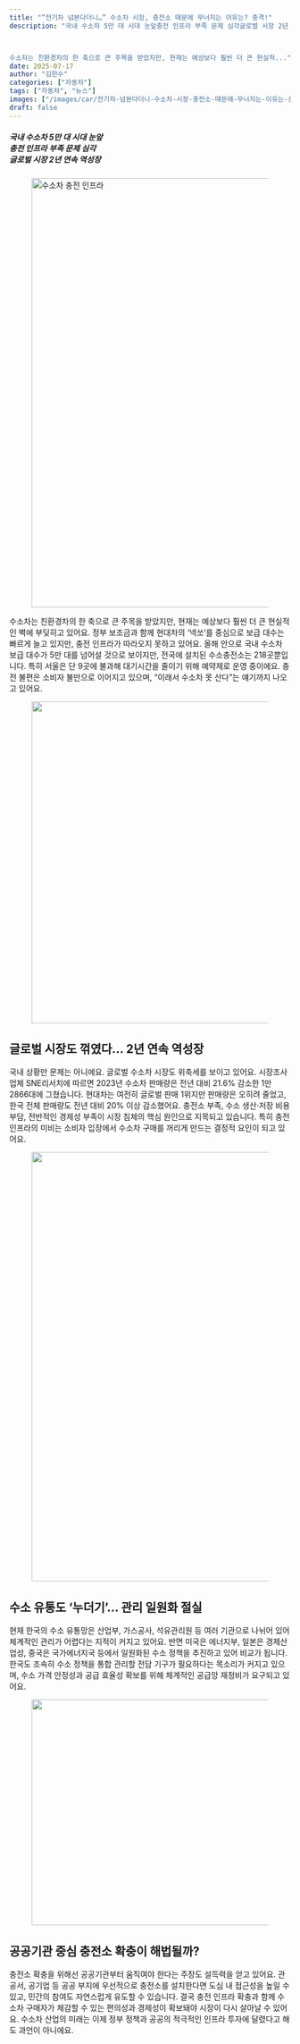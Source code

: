 ```yaml
---
title: "“전기차 넘본다더니…” 수소차 시장, 충전소 때문에 무너지는 이유는? 충격!"
description: "국내 수소차 5만 대 시대 눈앞충전 인프라 부족 문제 심각글로벌 시장 2년 연속 역성장



수소차는 친환경차의 한 축으로 큰 주목을 받았지만, 현재는 예상보다 훨씬 더 큰 현실적..."
date: 2025-07-17
author: "김한수"
categories: ["자동차"]
tags: ["자동차", "뉴스"]
images: ["/images/car/전기차-넘본다더니-수소차-시장-충전소-때문에-무너지는-이유는-충격-1.png"]
draft: false
---
```


<div class="entry-content" itemprop="text">
<h5 class="wp-block-heading" id="%25ea%25b5%25ad%25eb%2582%25b4-%25ec%2588%2598%25ec%2586%258c%25ec%25b0%25a8-5%25eb%25a7%258c-%25eb%258c%2580-%25ec%258b%259c%25eb%258c%2580-%25eb%2588%2588%25ec%2595%259e%25ec%25b6%25a9%25ec%25a0%2584-%25ec%259d%25b8%25ed%2594%2584%25eb%259d%25bc-%25eb%25b6%2580%25ec%25a1%25b1-%25eb%25ac%25b8%25ec%25a0%259c-%25ec%258b%25ac"><strong>국내 수소차 5만 대 시대 눈앞<br/>충전 인프라 부족 문제 심각<br/>글로벌 시장 2년 연속 역성장</strong></h5>
<div class="wp-block-image">
<figure class="aligncenter size-full"><img alt="수소차 충전 인프라" class="wp-image-15715" decoding="async" fetchpriority="high" height="768" src="/images/car/전기차-넘본다더니-수소차-시장-충전소-때문에-무너지는-이유는-충격-1.png" width="1024"/></figure></div>

<p>수소차는 친환경차의 한 축으로 큰 주목을 받았지만, 현재는 예상보다 훨씬 더 큰 현실적인 벽에 부딪히고 있어요. 정부 보조금과 함께 현대차의 ‘넥쏘’를 중심으로 보급 대수는 빠르게 늘고 있지만, 충전 인프라가 따라오지 못하고 있어요. 올해 안으로 국내 수소차 보급 대수가 5만 대를 넘어설 것으로 보이지만, 전국에 설치된 수소충전소는 218곳뿐입니다. 특히 서울은 단 9곳에 불과해 대기시간을 줄이기 위해 예약제로 운영 중이에요. 충전 불편은 소비자 불만으로 이어지고 있으며, “이래서 수소차 못 산다”는 얘기까지 나오고 있어요.</p>
<div class="wp-block-image">
<figure class="aligncenter size-full"><img alt="" class="wp-image-15716" decoding="async" height="576" src="/images/car/전기차-넘본다더니-수소차-시장-충전소-때문에-무너지는-이유는-충격-2.png" width="1024"/></figure></div>
<h2 class="wp-block-heading"><strong>글로벌 시장도 꺾였다… 2년 연속 역성장</strong></h2>
<div class="gb-container gb-container-7b7fe6a6">
<p>국내 상황만 문제는 아니에요. 글로벌 수소차 시장도 위축세를 보이고 있어요. 시장조사업체 SNE리서치에 따르면 2023년 수소차 판매량은 전년 대비 21.6% 감소한 1만 2866대에 그쳤습니다. 현대차는 여전히 글로벌 판매 1위지만 판매량은 오히려 줄었고, 한국 전체 판매량도 전년 대비 20% 이상 감소했어요. 충전소 부족, 수소 생산·저장 비용 부담, 전반적인 경제성 부족이 시장 침체의 핵심 원인으로 지목되고 있습니다. 특히 충전 인프라의 미비는 소비자 입장에서 수소차 구매를 꺼리게 만드는 결정적 요인이 되고 있어요.</p>
</div>
<div class="wp-block-image">
<figure class="aligncenter size-full"><img alt="" class="wp-image-15718" decoding="async" height="768" src="/images/car/전기차-넘본다더니-수소차-시장-충전소-때문에-무너지는-이유는-충격-3.png" width="1024"/></figure></div>
<h2 class="wp-block-heading"><strong>수소 유통도 ‘누더기’… 관리 일원화 절실</strong></h2>
<p>현재 한국의 수소 유통망은 산업부, 가스공사, 석유관리원 등 여러 기관으로 나뉘어 있어 체계적인 관리가 어렵다는 지적이 커지고 있어요. 반면 미국은 에너지부, 일본은 경제산업성, 중국은 국가에너지국 등에서 일원화된 수소 정책을 추진하고 있어 비교가 됩니다. 한국도 조속히 수소 정책을 통합 관리할 전담 기구가 필요하다는 목소리가 커지고 있으며, 수소 가격 안정성과 공급 효율성 확보를 위해 체계적인 공급망 재정비가 요구되고 있어요.</p>
<div class="wp-block-image">
<figure class="aligncenter size-full"><img alt="" class="wp-image-15717" decoding="async" height="404" loading="lazy" src="/images/car/전기차-넘본다더니-수소차-시장-충전소-때문에-무너지는-이유는-충격-4.png" width="720"/></figure></div>
<h2 class="wp-block-heading"><strong>공공기관 중심 충전소 확충이 해법될까?</strong></h2>
<p>충전소 확충을 위해선 공공기관부터 움직여야 한다는 주장도 설득력을 얻고 있어요. 관공서, 공기업 등 공공 부지에 우선적으로 충전소를 설치한다면 도심 내 접근성을 높일 수 있고, 민간의 참여도 자연스럽게 유도할 수 있습니다. 결국 충전 인프라 확충과 함께 수소차 구매자가 체감할 수 있는 편의성과 경제성이 확보돼야 시장이 다시 살아날 수 있어요. 수소차 산업의 미래는 이제 정부 정책과 공공의 적극적인 인프라 투자에 달렸다고 해도 과언이 아니에요.</p>
<!-- CONTENT END 1 -->
</div>
